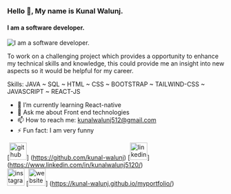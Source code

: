 
### Hello 👋, My name is Kunal Walunj.
#### I am a software developer.

![I am a software developer.](https://arturssmirnovs.github.io/github-profile-readme-generator/images/banner.png)

To work on a challenging project which provides a opportunity to enhance my technical skills and knowledge,
this could provide me an insight into new aspects so it would be helpful for my career.

Skills: JAVA ~ SQL ~ HTML ~ CSS ~ BOOTSTRAP ~ TAILWIND-CSS ~ JAVASCRIPT ~ REACT-JS 

- 🌱 I’m currently learning React-native 
- 💬 Ask me about Front end technologies  
- 📫 How to reach me: kunalwalunj512@gmail.com  
- ⚡ Fun fact: I am very funny  


[<img src='https://cdn.jsdelivr.net/npm/simple-icons@3.0.1/icons/github.svg' alt='github' height='40'>]
(https://github.com/kunal-walunj) 
[<img src='https://cdn.jsdelivr.net/npm/simple-icons@3.0.1/icons/linkedin.svg' alt='linkedin' height='40'>]
(https://www.linkedin.com/in/kunalwalunj5120/)  
[<img src='https://cdn.jsdelivr.net/npm/simple-icons@3.0.1/icons/instagram.svg' alt='instagram' height='40'>](https://www.instagram.com/kunal_walunj_5120/) 
[<img src='https://cdn.jsdelivr.net/npm/simple-icons@3.0.1/icons/icloud.svg' alt='website' height='40'>]
(https://kunal-walunj.github.io/myportfolio/)
